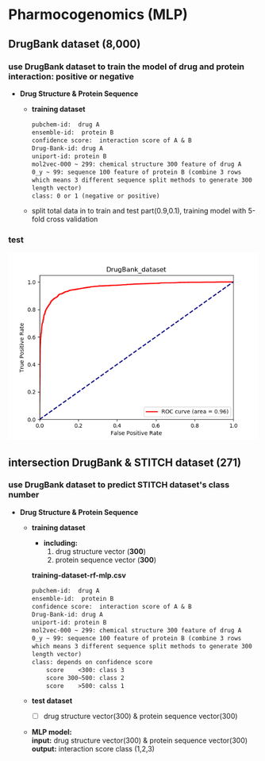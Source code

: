 # Pharmocogenomics  (MLP)   
## DrugBank dataset (8,000)  
### use DrugBank dataset to train the model of drug and protein interaction: positive or negative

* **Drug Structure & Protein Sequence**

	* **training dataset** 
		
		```
		pubchem-id:  drug A
		ensemble-id:  protein B
		confidence score:  interaction score of A & B 
		Drug-Bank-id: drug A
		uniport-id: protein B
		mol2vec-000 ~ 299: chemical structure 300 feature of drug A
		0_y ~ 99: sequence 100 feature of protein B (combine 3 rows which means 3 different sequence split methods to generate 300 length vector)
		class: 0 or 1 (negative or positive)
	  	```
	    
	 * split total data in to train and test part(0.9,0.1), training model with 5-fold cross validation
### test  

![eg_image](https://github.com/HaibaraAiChan/pharmocogenomics/blob/master/DrugBank_dataset/model/test_96.png)
		
	











## intersection DrugBank & STITCH dataset (271)  
### use DrugBank dataset to predict STITCH dataset's class number
* **Drug Structure & Protein Sequence**

	* **training dataset** 

		* **including:**  
			1. drug structure vector (**300**)   
			2. protein sequence vector (**300**)  


		**training-dataset-rf-mlp.csv**
		```
		pubchem-id:  drug A
		ensemble-id:  protein B
		confidence score:  interaction score of A & B 
		Drug-Bank-id: drug A
		uniport-id: protein B
		mol2vec-000 ~ 299: chemical structure 300 feature of drug A
		0_y ~ 99: sequence 100 feature of protein B (combine 3 rows which means 3 different sequence split methods to generate 300 length vector)
		class: depends on confidence score 
			score 	 <300: class 3
			score 300~500: class 2
			score 	 >500: calss 1
		```
	


	* **test dataset**   
		- [ ]  drug structure vector(300) & protein sequence vector(300)  
	
	* **MLP model:**  
		**input:**  drug structure vector(300) & protein sequence vector(300)     
		**output:**  interaction score class (1,2,3)  
